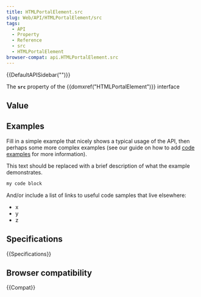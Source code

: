 ```yaml
---
title: HTMLPortalElement.src
slug: Web/API/HTMLPortalElement/src
tags:
  - API
  - Property
  - Reference
  - src
  - HTMLPortalElement
browser-compat: api.HTMLPortalElement.src
---
```

{{DefaultAPISidebar("")}}

The **`src`** property of the {{domxref("HTMLPortalElement")}} interface 

## Value



## Examples

Fill in a simple example that nicely shows a typical usage of the API, then perhaps some more complex examples (see our guide on how to add [code examples](/en-US/docs/MDN/Contribute/Structures/Code_examples) for more information).

This text should be replaced with a brief description of what the example demonstrates.

```js
my code block
```

And/or include a list of links to useful code samples that live elsewhere:

*   x
*   y
*   z

## Specifications

{{Specifications}}

## Browser compatibility

{{Compat}}


